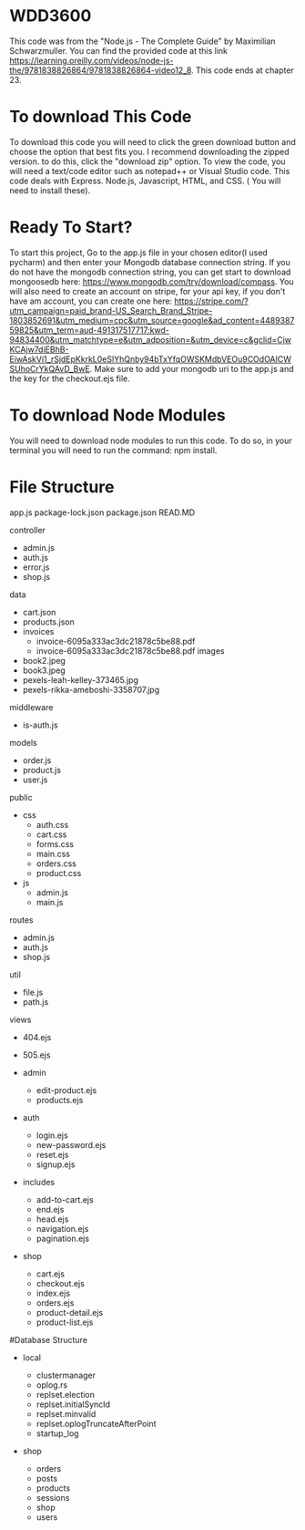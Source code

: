 # WDD3600
This code was from the "Node.js - The Complete Guide" by Maximilian Schwarzmuller. You can find the provided code at this link https://learning.oreilly.com/videos/node-js-the/9781838826864/9781838826864-video12_8.
This code ends at chapter 23.

# To download This Code
To download this code you will need to click the green download button and choose the option that best fits you. I recommend downloading the zipped version. to do this, click the "download zip" option. To view the code, you will need a text/code editor such as notepad++ or Visual Studio code. This code deals with Express. Node.js, Javascript, HTML, and CSS. ( You will need to install these). 

# Ready To Start?
To start this project, Go to the app.js file in your chosen editor(I used pycharm) and then enter your Mongodb database connection string. If you do not have the mongodb connection string, you can get start to download mongoosedb here: https://www.mongodb.com/try/download/compass. You will also need to create an account on stripe, for your api key, if you don't have am account, you can create one here: https://stripe.com/?utm_campaign=paid_brand-US_Search_Brand_Stripe-1803852691&utm_medium=cpc&utm_source=google&ad_content=448938759825&utm_term=aud-491317517717:kwd-94834400&utm_matchtype=e&utm_adposition=&utm_device=c&gclid=CjwKCAjw7diEBhB-EiwAskVi1_rSjdEpKkrkL0eSlYhQnby94bTxYfqOWSKMdbVEOu9COdOAICWSUhoCrYkQAvD_BwE. Make sure to add your mongodb uri to the app.js and the key for the checkout.ejs file.

# To download Node Modules
You will need to download node modules to run this code. To do so, in your terminal you will need to run the command: npm install.

# File Structure
app.js
package-lock.json
package.json
READ.MD

controller
  - admin.js
  - auth.js
  - error.js
  - shop.js

data
  - cart.json
  - products.json
  - invoices
      - invoice-6095a333ac3dc21878c5be88.pdf
      - invoice-6095a333ac3dc21878c5be88.pdf
images
  - book2.jpeg
  - book3.jpeg
  - pexels-leah-kelley-373465.jpg
  - pexels-rikka-ameboshi-3358707.jpg

middleware
  - is-auth.js 

models
  - order.js
  - product.js
  - user.js

public
  - css
      - auth.css
      - cart.css
      - forms.css
      - main.css
      - orders.css
      - product.css
  - js
      - admin.js
      - main.js

routes
  - admin.js
  - auth.js
  - shop.js

util
  - file.js
  - path.js

views
  - 404.ejs
  - 505.ejs
  - admin
      - edit-product.ejs
      - products.ejs
  - auth
      - login.ejs
      - new-password.ejs
      - reset.ejs
      - signup.ejs

  - includes
      - add-to-cart.ejs
      - end.ejs
      - head.ejs
      - navigation.ejs
      - pagination.ejs
 - shop
      - cart.ejs
      - checkout.ejs
      - index.ejs
      - orders.ejs
      - product-detail.ejs
      - product-list.ejs

#Database Structure

- local
  - clustermanager
  - oplog.rs
  - replset.election
  - replset.initialSyncId
  - replset.minvalid
  - replset.oplogTruncateAfterPoint
  - startup_log

- shop
  - orders
  - posts
  - products
  - sessions
  - shop
  - users

